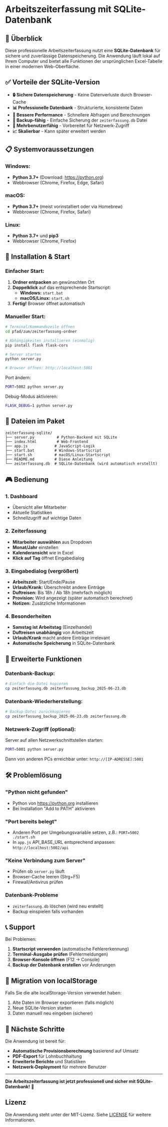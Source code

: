 # Arbeitszeiterfassung mit SQLite-Datenbank

## 🎯 **Überblick**

Diese professionelle Arbeitszeiterfassung nutzt eine **SQLite-Datenbank** für sichere und zuverlässige Datenspeicherung. Die Anwendung läuft lokal auf Ihrem Computer und bietet alle Funktionen der ursprünglichen Excel-Tabelle in einer modernen Web-Oberfläche.

## ✅ **Vorteile der SQLite-Version**

- **🔒 Sichere Datenspeicherung** - Keine Datenverluste durch Browser-Cache
- **📊 Professionelle Datenbank** - Strukturierte, konsistente Daten
- **🚀 Bessere Performance** - Schnellere Abfragen und Berechnungen
- **💾 Backup-fähig** - Einfache Sicherung der `zeiterfassung.db` Datei
- **🔄 Mehrbenutzerfähig** - Vorbereitet für Netzwerk-Zugriff
- **📈 Skalierbar** - Kann später erweitert werden

## 📋 **Systemvoraussetzungen**

### Windows:
- **Python 3.7+** (Download: https://python.org)
- Webbrowser (Chrome, Firefox, Edge, Safari)

### macOS:
- **Python 3.7+** (meist vorinstalliert oder via Homebrew)
- Webbrowser (Chrome, Firefox, Safari)

### Linux:
- **Python 3.7+** und **pip3**
- Webbrowser (Chrome, Firefox)

## 🚀 **Installation & Start**

### **Einfacher Start:**

1. **Ordner entpacken** an gewünschten Ort
2. **Doppelklick** auf das entsprechende Startscript:
   - **Windows:** `start.bat`
   - **macOS/Linux:** `start.sh`
3. **Fertig!** Browser öffnet automatisch

### **Manueller Start:**

```bash
# Terminal/Kommandozeile öffnen
cd pfad/zum/zeiterfassung-ordner

# Abhängigkeiten installieren (einmalig)
pip install flask flask-cors

# Server starten
python server.py

# Browser öffnen: http://localhost:5001
```

Port ändern:
```bash
PORT=5002 python server.py
```

Debug-Modus aktivieren:
```bash
FLASK_DEBUG=1 python server.py
```

## 📁 **Dateien im Paket**

```
zeiterfassung-sqlite/
├── server.py          # Python-Backend mit SQLite
├── index.html         # Web-Frontend
├── app.js            # JavaScript-Logik
├── start.bat         # Windows-Startscript
├── start.sh          # macOS/Linux-Startscript
├── README.md         # Diese Anleitung
└── zeiterfassung.db  # SQLite-Datenbank (wird automatisch erstellt)
```

## 🎮 **Bedienung**

### **1. Dashboard**
- Übersicht aller Mitarbeiter
- Aktuelle Statistiken
- Schnellzugriff auf wichtige Daten

### **2. Zeiterfassung**
- **Mitarbeiter auswählen** aus Dropdown
- **Monat/Jahr** einstellen
- **Kalenderansicht** wie in Excel
- **Klick auf Tag** öffnet Eingabedialog

### **3. Eingabedialog (vergrößert)**
- **Arbeitszeit:** Start/Ende/Pause
- **Urlaub/Krank:** Überschreibt andere Einträge
- **Duftreisen:** Bis 18h / Ab 18h (mehrfach möglich)
- **Provision:** Wird angezeigt (später automatisch berechnet)
- **Notizen:** Zusätzliche Informationen

### **4. Besonderheiten**
- **Samstag ist Arbeitstag** (Einzelhandel)
- **Duftreisen unabhängig** von Arbeitszeit
- **Urlaub/Krank** macht andere Einträge irrelevant
- **Automatische Speicherung** in SQLite-Datenbank

## 🔧 **Erweiterte Funktionen**

### **Datenbank-Backup:**
```bash
# Einfach die Datei kopieren
cp zeiterfassung.db zeiterfassung_backup_2025-06-23.db
```

### **Datenbank-Wiederherstellung:**
```bash
# Backup-Datei zurückkopieren
cp zeiterfassung_backup_2025-06-23.db zeiterfassung.db
```

### **Netzwerk-Zugriff (optional):**
Server auf allen Netzwerkschnittstellen starten:
```bash
PORT=5001 python server.py
```
Dann von anderen PCs erreichbar unter: `http://[IP-ADRESSE]:5001`

## 🛠 **Problemlösung**

### **"Python nicht gefunden"**
- Python von https://python.org installieren
- Bei Installation "Add to PATH" aktivieren

### **"Port bereits belegt"**
- Anderen Port per Umgebungsvariable setzen, z.B.: `PORT=5002 ./start.sh`
- In `app.js` API_BASE_URL entsprechend anpassen: `http://localhost:5002/api`

### **"Keine Verbindung zum Server"**
- Prüfen ob `server.py` läuft
- Browser-Cache leeren (Strg+F5)
- Firewall/Antivirus prüfen

### **Datenbank-Probleme**
- `zeiterfassung.db` löschen (wird neu erstellt)
- Backup einspielen falls vorhanden

## 📞 **Support**

Bei Problemen:
1. **Startscript verwenden** (automatische Fehlererkennung)
2. **Terminal-Ausgabe prüfen** (Fehlermeldungen)
3. **Browser-Konsole öffnen** (F12 → Console)
4. **Backup der Datenbank erstellen** vor Änderungen

## 🔄 **Migration von localStorage**

Falls Sie die alte localStorage-Version verwendet haben:
1. Alte Daten im Browser exportieren (falls möglich)
2. Neue SQLite-Version starten
3. Daten manuell neu eingeben (sicherer)

## 🎯 **Nächste Schritte**

Die Anwendung ist bereit für:
- **Automatische Provisionsberechnung** basierend auf Umsatz
- **PDF-Export** für Lohnbuchhaltung
- **Erweiterte Berichte** und Statistiken
- **Netzwerk-Deployment** für mehrere Benutzer

---

**Die Arbeitszeiterfassung ist jetzt professionell und sicher mit SQLite-Datenbank!** 🎉


## Lizenz
Die Anwendung steht unter der MIT-Lizenz. Siehe [LICENSE](LICENSE) für weitere Informationen.

